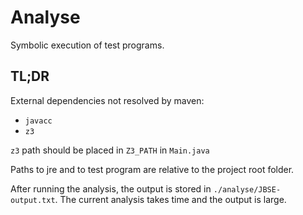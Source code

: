 # Analyse

Symbolic execution of test programs.

## TL;DR

External dependencies not resolved by maven:

* `javacc`
* `z3`

`z3` path should be placed in `Z3_PATH` in `Main.java`

Paths to jre and to test program are relative to the project root folder.



After running the analysis, the output is stored in `./analyse/JBSE-output.txt`. The current analysis takes time and the output is large.